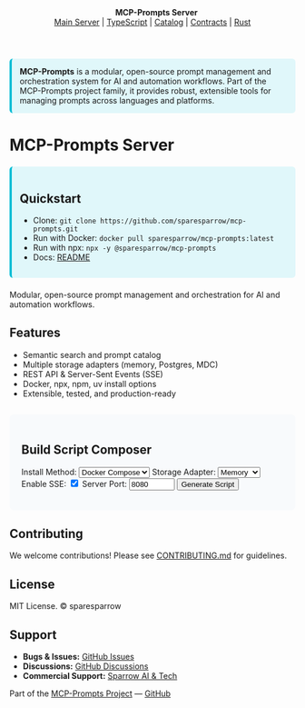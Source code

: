 <!DOCTYPE html>
<html lang="en">
<head>
  <meta charset="UTF-8">
  <meta name="viewport" content="width=device-width, initial-scale=1.0">
  <title>MCP-Prompts Server - Install & Compose</title>
  <link rel="stylesheet" href="https://cdn.jsdelivr.net/npm/simpledotcss/simple.min.css">
  <link rel="stylesheet" href="https://cdnjs.cloudflare.com/ajax/libs/font-awesome/6.4.0/css/all.min.css">
  <meta name="description" content="MCP-Prompts: Modular prompt management for AI workflows. Install, configure, and compose your server.">
  <style>
    .build-section { background: #f8fafc; border-radius: 8px; padding: 1.5em; margin: 2em 0; }
    .script-box { background: #222; color: #fff; padding: 1em; border-radius: 6px; font-family: monospace; position: relative; }
    .copy-btn { position: absolute; top: 10px; right: 10px; background: #3498db; color: #fff; border: none; border-radius: 4px; padding: 0.3em 0.8em; cursor: pointer; }
    nav { margin-bottom: 2em; }
    .logo { font-size: 2em; margin-right: 0.5em; }
    .callout { background: #e0f7fa; border-left: 4px solid #00bcd4; padding: 1em; margin: 1.5em 0; border-radius: 6px; }
    @media (max-width: 600px) { .build-section { padding: 0.5em; } }
  </style>
</head>
<body>
  <header>
    <span class="logo"><i class="fas fa-comments"></i></span>
    <strong>MCP-Prompts Server</strong>
    <nav>
      <a href="https://sparesparrow.github.io/mcp-prompts/">Main Server</a> |
      <a href="https://sparesparrow.github.io/mcp-prompts-ts/">TypeScript</a> |
      <a href="https://sparesparrow.github.io/mcp-prompts-catalog/">Catalog</a> |
      <a href="https://sparesparrow.github.io/mcp-prompts-contracts/">Contracts</a> |
      <a href="https://sparesparrow.github.io/mcp-prompts-rs/">Rust</a>
    </nav>
  </header>
  <main>
    <div class="callout">
      <strong>MCP-Prompts</strong> is a modular, open-source prompt management and orchestration system for AI and automation workflows. Part of the MCP-Prompts project family, it provides robust, extensible tools for managing prompts across languages and platforms.
    </div>
    <h1>MCP-Prompts Server</h1>
    <section class="callout">
      <h2>Quickstart</h2>
      <ul>
        <li>Clone: <code>git clone https://github.com/sparesparrow/mcp-prompts.git</code></li>
        <li>Run with Docker: <code>docker pull sparesparrow/mcp-prompts:latest</code></li>
        <li>Run with npx: <code>npx -y @sparesparrow/mcp-prompts</code></li>
        <li>Docs: <a href="https://github.com/sparesparrow/mcp-prompts#readme">README</a></li>
      </ul>
    </section>
    <p>Modular, open-source prompt management and orchestration for AI and automation workflows.</p>
    <section>
      <h2>Features</h2>
      <ul>
        <li>Semantic search and prompt catalog</li>
        <li>Multiple storage adapters (memory, Postgres, MDC)</li>
        <li>REST API & Server-Sent Events (SSE)</li>
        <li>Docker, npx, npm, uv install options</li>
        <li>Extensible, tested, and production-ready</li>
      </ul>
    </section>
    <section class="build-section">
      <h2>Build Script Composer</h2>
      <form id="buildForm">
        <label>Install Method:
          <select id="installMethod">
            <option value="docker">Docker Compose</option>
            <option value="docker-run">Docker Run</option>
            <option value="npx">npx</option>
            <option value="npm">npm</option>
            <option value="uv">uv</option>
          </select>
        </label>
        <label>Storage Adapter:
          <select id="storageAdapter">
            <option value="memory">Memory</option>
            <option value="postgres">Postgres</option>
            <option value="mdc">MDC</option>
          </select>
        </label>
        <label>Enable SSE:
          <input type="checkbox" id="enableSSE" checked>
        </label>
        <label>Server Port:
          <input type="number" id="serverPort" value="8080" min="1" max="65535">
        </label>
        <button type="button" onclick="generateScript()">Generate Script</button>
      </form>
      <div id="scriptOutput" class="script-box" style="display:none;">
        <button class="copy-btn" onclick="copyScript()">Copy</button>
        <pre id="scriptText"></pre>
      </div>
    </section>
    <section>
      <h2>Contributing</h2>
      <p>We welcome contributions! Please see <a href="https://github.com/sparesparrow/mcp-prompts/blob/main/CONTRIBUTING.md">CONTRIBUTING.md</a> for guidelines.</p>
    </section>
    <section>
      <h2>License</h2>
      <p>MIT License. &copy; sparesparrow</p>
    </section>
    <section>
      <h2>Support</h2>
      <ul>
        <li><strong>Bugs & Issues:</strong> <a href="https://github.com/sparesparrow/mcp-prompts/issues">GitHub Issues</a></li>
        <li><strong>Discussions:</strong> <a href="https://github.com/sparesparrow/mcp-prompts/discussions">GitHub Discussions</a></li>
        <li><strong>Commercial Support:</strong> <a href="mailto:support@sparrowai.tech">Sparrow AI & Tech</a></li>
      </ul>
    </section>
  </main>
  <footer>
    <p>Part of the <a href="https://sparesparrow.github.io/mcp-prompts/">MCP-Prompts Project</a> &mdash; <a href="https://github.com/sparesparrow/mcp-prompts">GitHub</a></p>
  </footer>
  <script>
    function generateScript() {
      const method = document.getElementById('installMethod').value;
      const adapter = document.getElementById('storageAdapter').value;
      const sse = document.getElementById('enableSSE').checked;
      const port = document.getElementById('serverPort').value;
      let script = '';
      if (method === 'docker') {
        script = `version: '3.8'\nservices:\n  mcp-prompts:\n    image: sparesparrow/mcp-prompts:latest\n    ports:\n      - "${port}:8080"\n    environment:\n      - STORAGE_ADAPTER=${adapter}\n      - ENABLE_SSE=${sse ? 'true' : 'false'}`;
      } else if (method === 'docker-run') {
        script = `docker run -d -p ${port}:8080 -e STORAGE_ADAPTER=${adapter} -e ENABLE_SSE=${sse ? 'true' : 'false'} sparesparrow/mcp-prompts:latest`;
      } else if (method === 'npx') {
        script = `npx @sparesparrow/mcp-prompts --adapter ${adapter} --port ${port}${sse ? ' --sse' : ''}`;
      } else if (method === 'npm') {
        script = `npm install -g @sparesparrow/mcp-prompts\nmcp-prompts --adapter ${adapter} --port ${port}${sse ? ' --sse' : ''}`;
      } else if (method === 'uv') {
        script = `uv pip install mcp-prompts\nmcp-prompts --adapter ${adapter} --port ${port}${sse ? ' --sse' : ''}`;
      }
      document.getElementById('scriptText').textContent = script;
      document.getElementById('scriptOutput').style.display = 'block';
    }
    function copyScript() {
      const text = document.getElementById('scriptText').textContent;
      navigator.clipboard.writeText(text);
    }
  </script>
</body>
</html> 